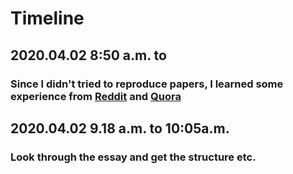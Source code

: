 # Timeline
## 2020.04.02 8:50 a.m. to 
### Since I didn't tried to reproduce papers, I learned some experience from [Reddit](https://www.reddit.com/r/learnmachinelearning/comments/c6f2rj/how_to_reproduce_papers/) and [Quora](https://www.quora.com/How-much-time-does-it-take-to-reproduce-a-research-paper-in-Computer-Science)
## 2020.04.02 9.18 a.m. to 10:05a.m.
### Look through the essay and get the structure etc.
